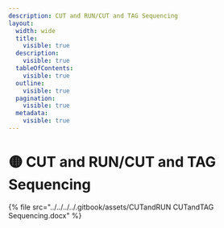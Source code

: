 ```yaml
---
description: CUT and RUN/CUT and TAG Sequencing
layout:
  width: wide
  title:
    visible: true
  description:
    visible: true
  tableOfContents:
    visible: true
  outline:
    visible: true
  pagination:
    visible: true
  metadata:
    visible: true
---
```


# 🟡 CUT and RUN/CUT and TAG Sequencing



{% file src="../../../../.gitbook/assets/CUTandRUN CUTandTAG Sequencing.docx" %}
